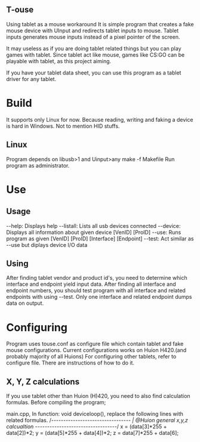 ## T-ouse
Using tablet as a mouse workaround
It is simple program that creates a fake mouse device with UInput and redirects tablet inputs to mouse.
Tablet inputs generates mouse inputs instead of a pixel pointer of the screen.

It may useless as if you are doing tablet related things but you can play games with tablet.
Since tablet act like mouse, games like CS:GO can be playable with tablet, as this project aiming.

If you have your tablet data sheet, you can use this program as a tablet driver for any tablet.

# Build

It supports only Linux for now. Because reading, writing and faking a device is hard in Windows. Not to mention HID stuffs.

## Linux

Program depends on libusb>1 and Uinput>any
make -f Makefile
Run program as administrator.

# Use

## Usage 
--help:     Displays help
--listall:  Lists all usb devices connected
--device:   Displays all information about given device [VenID] [ProID]
--use:      Runs program as given [VenID] [ProID] [Interface] [Endpoint]
--test:     Act similar as --use but diplays device I/O data

## Using

After finding tablet vendor and product id's, you need to determine which interface and endpoint yield input data.
After finding all interface and endpoint numbers, you should test program with all interface and related endpoints with using --test. Only one interface and related endpoint dumps data on output. 

# Configuring

Program uses touse.conf as configure file which contain tablet and fake mouse configurations.
Current configurations works on Huion H420.(and probably majority of all Huions)
For configuring other tablets, refer to configure file. There are instructions of how to do it.

## X, Y, Z calculations

If you use tablet other than Huion (H)420, you need to also find calculation formulas.
Before compiling the program;

main.cpp, In function: void deviceloop(), replace the following lines with related formulas.
  /*---------------------------------
  | @Huion general x,y,z calcualtion
  ----------------------------------*/
   x = (data[3]*255 + data[2])*2;
   y = (data[5]*255 + data[4])*2;
   z = data[7]*255 + data[6];


